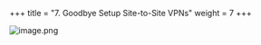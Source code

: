 +++
title = "7. Goodbye Setup Site-to-Site VPNs"
weight = 7
+++


![image.png](/images/008-viii-clean-it-up/39-741437-image.png)


